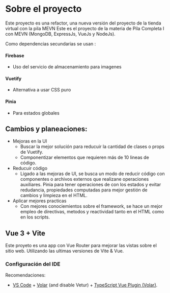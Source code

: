 # Sobre el proyecto

Este proyecto es una refactor, una nueva versión del proyecto de la tienda virtual con la pila MEVN Este es el proyecto de la materia de Pila Completa I con MEVN (MongoDB, ExpressJs, VueJs y NodeJs).

Como dependencias secundarias se usan :
#### Firebase
- Uso del servicio de almacenamiento para imagenes

#### Vuetify
- Alternativa a usar CSS puro

#### Pinia
- Para estados globales

## Cambios y planeaciones: 
+ Mejoras en la UI
    - Buscar la mejor solución para reducuir la cantidad de clases o props de Vuetify.
    - Componentizar elementos que requieren más de 10 lineas de código.
+ Reducuir código
    - Ligado a las mejoras de UI, se busca un modo de reducir código con componentes o archivos externos que realizane operaciones auxiliares. Pinia para tener operaciones de con los estados y evitar redudancia, propiedades computadas para mejor gestión de cambios y limpieza en el HTML.
+ Aplicar mejores practicas
    - Con mejores conociemientos sobre el framework, se hace un mejor empleo de directivas, metodos y reactividad tanto en el HTML como en los scripts.


## Vue 3 + Vite

Este proyeto es una app con Vue Router para mejorar las vistas sobre el sitio web. Utilizando las ultimas versiones de Vite & Vue.

### Configuración del IDE

Recomendaciones:
- [VS Code](https://code.visualstudio.com/) + [Volar](https://marketplace.visualstudio.com/items?itemName=Vue.volar) (and disable Vetur) + [TypeScript Vue Plugin (Volar)](https://marketplace.visualstudio.com/items?itemName=Vue.vscode-typescript-vue-plugin).